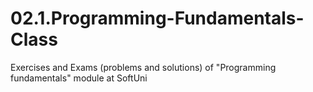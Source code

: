 # 02.1.Programming-Fundamentals-Class
Exercises and Exams (problems and solutions) of "Programming fundamentals" module at SoftUni
